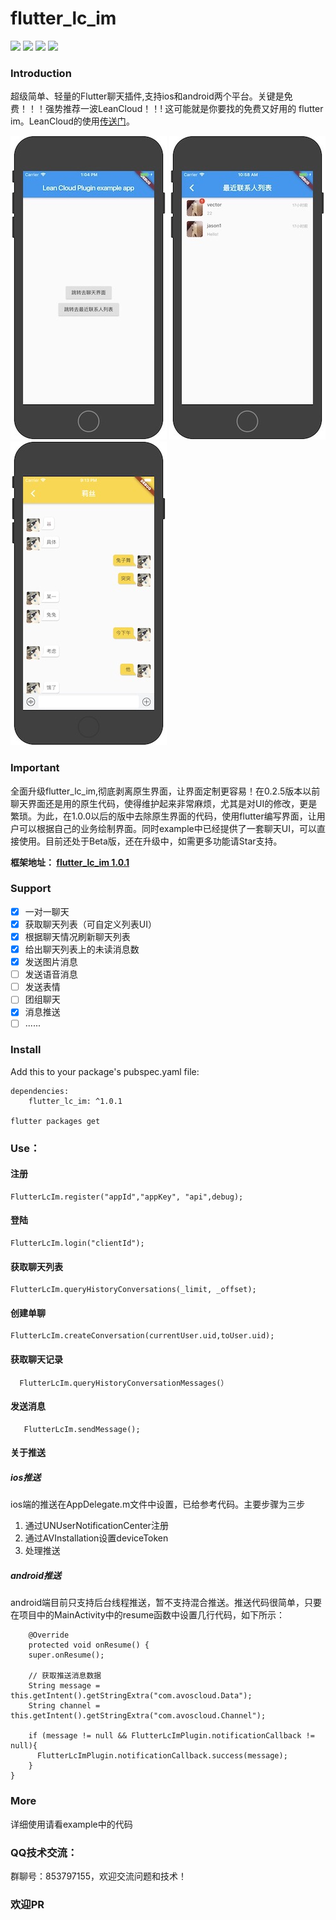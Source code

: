 # flutter_lc_im
![](https://img.shields.io/badge/build-passing-brightgreen)
![](https://img.shields.io/badge/version-1.0.1-orange)
![](https://img.shields.io/badge/platform-flutter-lightgrey)
![](https://img.shields.io/badge/license-MIT-blue)

### Introduction
超级简单、轻量的Flutter聊天插件,支持ios和android两个平台。关键是免费！！！强势推荐一波LeanCloud！！! 这可能就是你要找的免费又好用的 flutter im。LeanCloud的使用[传送门](https://leancloud.cn/)。

![](index.jpeg)
![](list.jpeg)
![](chat.jpeg)

### Important
全面升级flutter_lc_im,彻底剥离原生界面，让界面定制更容易！在0.2.5版本以前聊天界面还是用的原生代码，使得维护起来非常麻烦，尤其是对UI的修改，更是繁琐。为此，在1.0.0以后的版中去除原生界面的代码，使用flutter编写界面，让用户可以根据自己的业务绘制界面。同时example中已经提供了一套聊天UI，可以直接使用。目前还处于Beta版，还在升级中，如需更多功能请Star支持。

**框架地址：
[flutter_lc_im 1.0.1](https://pub.dev/packages/flutter_lc_im#-readme-tab-)**


### Support
 
- [x] 一对一聊天 
- [x] 获取聊天列表（可自定义列表UI）
- [x] 根据聊天情况刷新聊天列表 
- [x] 给出聊天列表上的未读消息数 
- [x] 发送图片消息
- [ ] 发送语音消息
- [ ] 发送表情
- [ ] 团组聊天
- [x] 消息推送
- [ ] ...... 

### Install
Add this to your package's pubspec.yaml file:

	dependencies:
		flutter_lc_im: ^1.0.1
		  
	flutter packages get

### Use：

#### 注册
    FlutterLcIm.register("appId","appKey", "api",debug);
#### 登陆
    FlutterLcIm.login("clientId");
#### 获取聊天列表
    FlutterLcIm.queryHistoryConversations(_limit, _offset);  
#### 创建单聊
    FlutterLcIm.createConversation(currentUser.uid,toUser.uid);
#### 获取聊天记录
      FlutterLcIm.queryHistoryConversationMessages(）
#### 发送消息
       FlutterLcIm.sendMessage();   

#### 关于推送
##### ios推送
ios端的推送在AppDelegate.m文件中设置，已给参考代码。主要步骤为三步

1.  通过UNUserNotificationCenter注册
1.  通过AVInstallation设置deviceToken
1. 处理推送

##### android推送
android端目前只支持后台线程推送，暂不支持混合推送。推送代码很简单，只要在项目中的MainActivity中的resume函数中设置几行代码，如下所示：

 
	    @Override
	    protected void onResume() {
	    super.onResume();
	
	    // 获取推送消息数据
	    String message = this.getIntent().getStringExtra("com.avoscloud.Data");
	    String channel = this.getIntent().getStringExtra("com.avoscloud.Channel");
	
	    if (message != null && FlutterLcImPlugin.notificationCallback != null){
	      FlutterLcImPlugin.notificationCallback.success(message);
	    }
    }
   
### More
详细使用请看example中的代码
    
### QQ技术交流：
群聊号：853797155，欢迎交流问题和技术！

### 欢迎PR